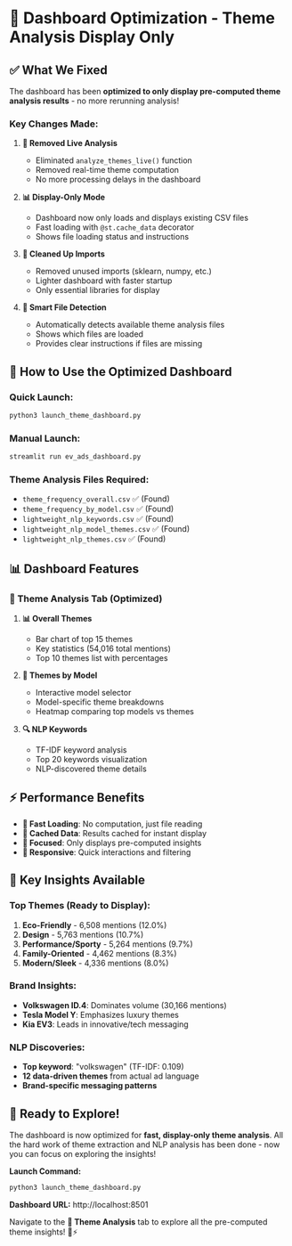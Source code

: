 # 🎨 Dashboard Optimization - Theme Analysis Display Only

## ✅ **What We Fixed**

The dashboard has been **optimized to only display pre-computed theme analysis results** - no more rerunning analysis!

### **Key Changes Made:**

1. **🚫 Removed Live Analysis**
   - Eliminated `analyze_themes_live()` function
   - Removed real-time theme computation
   - No more processing delays in the dashboard

2. **📊 Display-Only Mode**
   - Dashboard now only loads and displays existing CSV files
   - Fast loading with `@st.cache_data` decorator
   - Shows file loading status and instructions

3. **🧹 Cleaned Up Imports**
   - Removed unused imports (sklearn, numpy, etc.)
   - Lighter dashboard with faster startup
   - Only essential libraries for display

4. **📁 Smart File Detection**
   - Automatically detects available theme analysis files
   - Shows which files are loaded
   - Provides clear instructions if files are missing

## 🚀 **How to Use the Optimized Dashboard**

### **Quick Launch:**
```bash
python3 launch_theme_dashboard.py
```

### **Manual Launch:**
```bash
streamlit run ev_ads_dashboard.py
```

### **Theme Analysis Files Required:**
- `theme_frequency_overall.csv` ✅ (Found)
- `theme_frequency_by_model.csv` ✅ (Found)  
- `lightweight_nlp_keywords.csv` ✅ (Found)
- `lightweight_nlp_model_themes.csv` ✅ (Found)
- `lightweight_nlp_themes.csv` ✅ (Found)

## 📊 **Dashboard Features**

### **🎨 Theme Analysis Tab** (Optimized)
1. **📊 Overall Themes**
   - Bar chart of top 15 themes
   - Key statistics (54,016 total mentions)
   - Top 10 themes list with percentages

2. **🚗 Themes by Model**
   - Interactive model selector
   - Model-specific theme breakdowns
   - Heatmap comparing top models vs themes

3. **🔍 NLP Keywords**
   - TF-IDF keyword analysis
   - Top 20 keywords visualization
   - NLP-discovered theme details

## ⚡ **Performance Benefits**

- **🚀 Fast Loading**: No computation, just file reading
- **💾 Cached Data**: Results cached for instant display
- **🎯 Focused**: Only displays pre-computed insights
- **📱 Responsive**: Quick interactions and filtering

## 🎯 **Key Insights Available**

### **Top Themes (Ready to Display):**
1. **Eco-Friendly** - 6,508 mentions (12.0%)
2. **Design** - 5,763 mentions (10.7%)
3. **Performance/Sporty** - 5,264 mentions (9.7%)
4. **Family-Oriented** - 4,462 mentions (8.3%)
5. **Modern/Sleek** - 4,336 mentions (8.0%)

### **Brand Insights:**
- **Volkswagen ID.4**: Dominates volume (30,166 mentions)
- **Tesla Model Y**: Emphasizes luxury themes
- **Kia EV3**: Leads in innovative/tech messaging

### **NLP Discoveries:**
- **Top keyword**: "volkswagen" (TF-IDF: 0.109)
- **12 data-driven themes** from actual ad language
- **Brand-specific messaging patterns**

## 🎉 **Ready to Explore!**

The dashboard is now optimized for **fast, display-only theme analysis**. All the hard work of theme extraction and NLP analysis has been done - now you can focus on exploring the insights!

**Launch Command:**
```bash
python3 launch_theme_dashboard.py
```

**Dashboard URL:** http://localhost:8501

Navigate to the **🎨 Theme Analysis** tab to explore all the pre-computed theme insights! 🚗⚡
